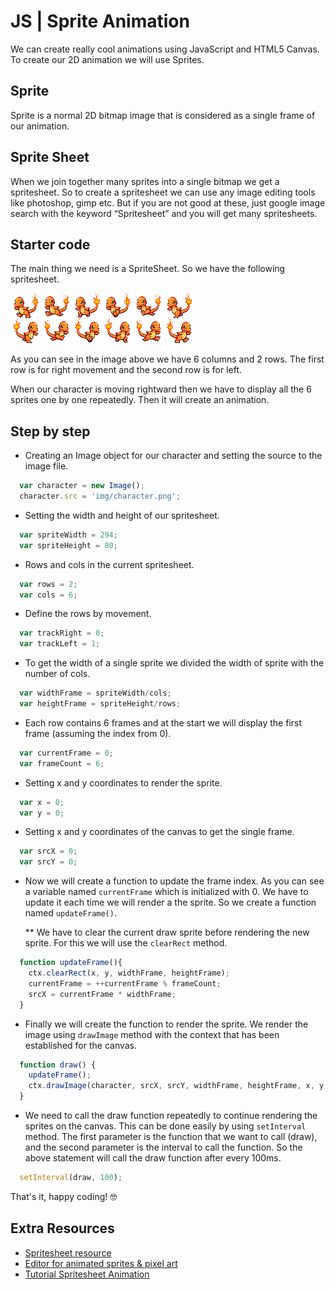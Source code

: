 # JS | Sprite Animation

We can create really cool animations using JavaScript and HTML5 Canvas. To create our 2D animation we will use Sprites.

## Sprite

Sprite is a normal 2D bitmap image that is considered as a single frame of our animation.

## Sprite Sheet

When we join together many sprites into a single bitmap we get a spritesheet. So to create a spritesheet we can use any image editing tools like photoshop, gimp etc. But if you are not good at these, just google image search with the keyword “Spritesheet” and you will get many spritesheets.

## Starter code

The main thing we need is a SpriteSheet. So we have the following spritesheet.

![Sprite Sheet](code/img/character.png)

As you can see in the image above we have 6 columns and 2 rows. The first row is for right movement and the second row is for left.

When our character is moving rightward then we have to display all the 6 sprites one by one repeatedly. Then it will create an animation.

## Step by step

- Creating an Image object for our character and setting the source to the image file.

```js
  var character = new Image();
  character.src = 'img/character.png';
```

- Setting the width and height of our spritesheet.

```js
  var spriteWidth = 294;
  var spriteHeight = 80;
```

- Rows and cols in the current spritesheet.

```js
  var rows = 2;
  var cols = 6;
```

- Define the rows by movement.

```js
  var trackRight = 0;
  var trackLeft = 1;
```

- To get the width of a single sprite we divided the width of sprite with the number of cols.

```js
  var widthFrame = spriteWidth/cols;
  var heightFrame = spriteHeight/rows;
```

- Each row contains 6 frames and at the start we will display the first frame (assuming the index from 0).

```js
  var currentFrame = 0;
  var frameCount = 6;
```

- Setting x and y coordinates to render the sprite.

```js
  var x = 0;
  var y = 0;
```

- Setting x and y coordinates of the canvas to get the single frame.

```js
  var srcX = 0;
  var srcY = 0;
```

- Now we will create a function to update the frame index. As you can see a variable named `currentFrame` which is initialized with 0. We have to update it each time we will render a the sprite. So we create a function named `updateFrame()`.

  ** We have to clear the current draw sprite before rendering the new sprite. For this we will use the `clearRect` method.

```js
  function updateFrame(){
    ctx.clearRect(x, y, widthFrame, heightFrame);
    currentFrame = ++currentFrame % frameCount;
    srcX = currentFrame * widthFrame;
  }
```

- Finally we will create the function to render the sprite. We render the image using `drawImage` method with the context that has been established for the canvas.

```js
  function draw() {
    updateFrame();
    ctx.drawImage(character, srcX, srcY, widthFrame, heightFrame, x, y, widthFrame, heightFrame);
  }
```

- We need to call the draw function repeatedly to continue rendering the sprites on the canvas. This can be done easily by using `setInterval` method. The first parameter is the function that we want to call (draw), and the second parameter is the interval to call the function. So the above statement will call the draw function after every 100ms.

```js
  setInterval(draw, 100);
```

That's it, happy coding! 🤓

## Extra Resources

- [Spritesheet resource](https://www.spriters-resource.com)
- [Editor for animated sprites & pixel art](https://www.piskelapp.com/)
- [Tutorial Spritesheet Animation](https://gamedevelopment.tutsplus.com/tutorials/an-introduction-to-spritesheet-animation--gamedev-13099)

